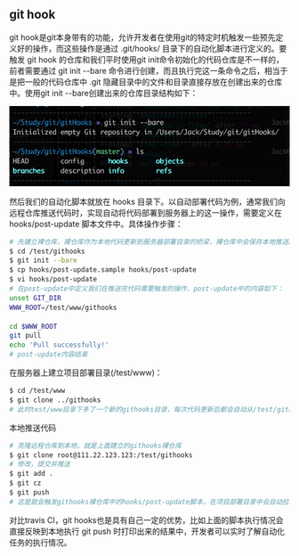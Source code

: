 ## git hook

git hook是git本身带有的功能，允许开发者在使用git的特定时机触发一些预先定义好的操作，而这些操作是通过 .git/hooks/ 目录下的自动化脚本进行定义的。要触发 git hook 的仓库和我们平时使用git init命令初始化的代码仓库是不一样的，前者需要通过 git init --bare 命令进行创建，而且执行完这一条命令之后，相当于是把一般的代码仓库中 .git 隐藏目录中的文件和目录直接存放在创建出来的仓库中。使用git init --bare创建出来的仓库目录结构如下：

![](../static/git-init-bare-directory-structure.jpg)

然后我们的自动化脚本就放在 hooks 目录下。以自动部署代码为例，通常我们向远程仓库推送代码时，实现自动将代码部署到服务器上的这一操作，需要定义在 hooks/post-update 脚本文件中。具体操作步骤：

```bash
# 先建立裸仓库，裸仓库作为本地代码更新到服务器部署目录的桥梁，裸仓库中会保存本地推送的信息，但是不会包含具体的项目代码
$ cd /test/githooks
$ git init --bare
$ cp hooks/post-update.sample hooks/post-update
$ vi hooks/post-update
# 在post-update中定义我们在推送完代码需要触发的操作，post-update中的内容如下：
unset GIT_DIR
WWW_ROOT=/test/www/githooks

cd $WWW_ROOT
git pull
echo 'Pull successfully!'
# post-update内容结束
```

在服务器上建立项目部署目录(/test/www)：

```bash
$ cd /test/www
$ git clone ../githooks
# 此时test/www目录下多了一个新的githooks目录，每次代码更新后都会自动从/test/githooks中拉取最新的代码
```

本地推送代码

```bash
# 克隆远程仓库到本地，就是上面建立的githooks裸仓库
$ git clone root@111.22.123.123:/test/githooks
# 修改，提交并推送
$ git add .
$ git cz
$ git push
# 这是就会触发githooks裸仓库中的hooks/post-update脚本，在项目部署目录中会自动拉取最新的更改信息
```

对比travis CI，git hooks也是具有自己一定的优势，比如上面的脚本执行情况会直接反映到本地执行 git push 时打印出来的结果中，开发者可以实时了解自动化任务的执行情况。

